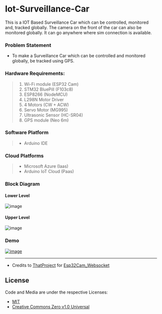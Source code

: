 # Iot-Surveillance-Car
This is a IOT Based Surveillance Car which can be controlled, monitored and, tracked globally. The camera on the front of the car can also be monitored globally. It can go anywhere where sim connection is available.

### Problem Statement
* To make a Surveillance Car which can be controlled and monitored globally, be tracked using GPS.  

### Hardware Requirements:

>1. Wi-Fi module (ESP32 Cam)
>2. STM32 BluePill (F103c8)
>3. ESP8266 (NodeMCU)
>4. L298N Motor Driver
>5. 4 Motors (CW + ACW)
>6. Servo Motor (MG995)
>6. Ultrasonic Sensor (HC-SR04)
>7. GPS module (Neo 6m)

### Software Platform  
>* Arduino IDE  

### Cloud Platforms
>* Microsoft Azure  (Iaas)
>* Arduino IoT Cloud (Paas)

### Block Diagram
#### Lower Level
![image](https://user-images.githubusercontent.com/69571769/176467277-a61dbe8f-7546-42e7-8a08-915f85412f64.png)


#### Upper Level
![image](https://user-images.githubusercontent.com/69571769/176467393-daac9e7f-8ff1-45e1-9092-945462fc6a75.png)


### Demo
[![image](https://user-images.githubusercontent.com/69571769/176464994-540e844e-b07d-430b-b1c3-4bac1013bd54.png)](https://youtu.be/gbrepEZ59LY)
_______________________________________________________________________________________________________________________________________________________________________

* Credits to [ThatProject](https://github.com/0015/ThatProject/tree/master/ESP32CAM_Projects/ESP32_CAM_GoogleCloudServer) for [Esp32Cam_Websocket](https://github.com/rv2442/Iot-Surveillance-Car/blob/main/Esp32Cam_Websocket/Esp32Cam_Websocket.ino)

## License
Code and Media are under the respective Licenses:  
* [MIT](https://opensource.org/licenses/MIT)  
* [Creative Commons Zero v1.0 Universal](https://creativecommons.org/publicdomain/zero/1.0/)  
